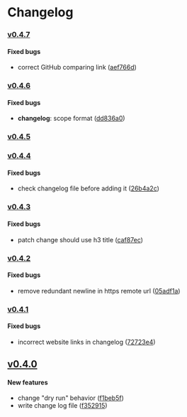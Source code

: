 # Changelog

<!--- generated by semantic-release; DO NOT edit -->

### [v0.4.7](https://github.com/eddiewentw/semantic-release/compare/v0.4.6...v0.4.7)

#### Fixed bugs

- correct GitHub comparing link ([aef766d](https://github.com/eddiewentw/semantic-release/commit/aef766d))

### [v0.4.6](https://github.com/eddiewentw/semantic-release/compare/v0.4.6..v0.4.5)

#### Fixed bugs

- **changelog**: scope format ([dd836a0](https://github.com/eddiewentw/semantic-release/commit/dd836a0))

### [v0.4.5](https://github.com/eddiewentw/semantic-release/compare/v0.4.5..v0.4.4)

### [v0.4.4](https://github.com/eddiewentw/semantic-release/compare/v0.4.4..v0.4.3)

#### Fixed bugs

- check changelog file before adding it ([26b4a2c](https://github.com/eddiewentw/semantic-release/commit/26b4a2c))

### [v0.4.3](https://github.com/eddiewentw/semantic-release/compare/v0.4.3..v0.4.2)

#### Fixed bugs

- patch change should use h3 title ([caf87ec](https://github.com/eddiewentw/semantic-release/commit/caf87ec))

### [v0.4.2](https://github.com/eddiewentw/semantic-release/compare/v0.4.2..v0.4.1)

#### Fixed bugs

- remove redundant newline in https remote url ([05adf1a](https://github.com/eddiewentw/semantic-release/commit/05adf1a))

### [v0.4.1](https://github.com/eddiewentw/semantic-release/compare/v0.4.1..v0.4.0)

#### Fixed bugs

- incorrect website links in changelog ([72723e4](https://github.com/eddiewentw/semantic-release/commit/72723e4))

## [v0.4.0](https://github.com/eddiewentw/semantic-release/compare/v0.4.0..v0.3.0)

#### New features

- change "dry run" behavior ([f1beb5f](https://github.com/eddiewentw/semantic-release/commit/f1beb5f))
- write change log file ([f352915](https://github.com/eddiewentw/semantic-release/commit/f352915))

